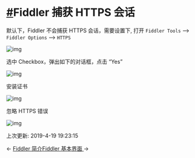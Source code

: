 # [#](https://funtl.com/zh/supplement2/Fiddler-捕获-HTTPS-会话.html#fiddler-捕获-https-会话)Fiddler 捕获 HTTPS 会话

默认下，Fiddler 不会捕获 HTTPS 会话，需要设置下, 打开 `Fiddler Tools` --> `Fiddler Options` --> `HTTPS`

![img](https://funtl.com/assets/Lusifer1517155878.png)

选中 Checkbox，弹出如下的对话框，点击 “Yes”

![img](https://funtl.com/assets/Lusifer1517155967.png)

安装证书

![img](https://funtl.com/assets/Lusifer1517156054.png)

忽略 HTTPS 错误

![img](https://funtl.com/assets/Lusifer1517156151.png)

上次更新: 2019-4-19 19:23:15

← [Fiddler 简介](https://funtl.com/zh/supplement2/Fiddler-简介.html)[Fiddler 基本界面 ](https://funtl.com/zh/supplement2/Fiddler-基本界面.html)→